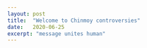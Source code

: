 ```yaml
---
layout: post
title:  "Welcome to Chinmoy controversies"
date:   2020-06-25
excerpt: "message unites human"
---
```

